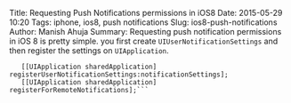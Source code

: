Title: Requesting Push Notifications permissions in iOS8
Date: 2015-05-29 10:20
Tags: iphone, ios8, push notifications
Slug: ios8-push-notifications
Author: Manish Ahuja
Summary: Requesting push notification permissions in iOS 8 is pretty simple. you first create ```UIUserNotificationSettings``` and then register the settings on ```UIApplication```. 

 ```UIUserNotificationSettings* notificationSettings = [UIUserNotificationSettings settingsForTypes:(UIUserNotificationTypeAlert | UIUserNotificationTypeBadge | UIUserNotificationTypeSound) categories:nil];
    [[UIApplication sharedApplication] registerUserNotificationSettings:notificationSettings];
    [[UIApplication sharedApplication] registerForRemoteNotifications];```